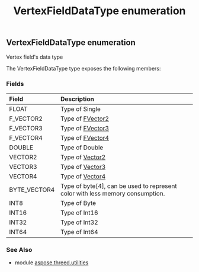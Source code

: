 ﻿---
title: VertexFieldDataType enumeration
second_title: Aspose.3D for Python via .NET API References
description: 
type: docs
weight: 300
url: /python-net/aspose.threed.utilities/vertexfielddatatype/
is_root: false
---

## VertexFieldDataType enumeration

Vertex field's data type



The VertexFieldDataType type exposes the following members:

### Fields
| Field | Description |
| :- | :- |
| FLOAT | Type of Single |
| F_VECTOR2 | Type of [FVector2](/3d/python-net/aspose.threed.utilities/fvector2) |
| F_VECTOR3 | Type of [FVector3](/3d/python-net/aspose.threed.utilities/fvector3) |
| F_VECTOR4 | Type of [FVector4](/3d/python-net/aspose.threed.utilities/fvector4) |
| DOUBLE | Type of Double |
| VECTOR2 | Type of [Vector2](/3d/python-net/aspose.threed.utilities/vector2) |
| VECTOR3 | Type of [Vector3](/3d/python-net/aspose.threed.utilities/vector3) |
| VECTOR4 | Type of [Vector4](/3d/python-net/aspose.threed.utilities/vector4) |
| BYTE_VECTOR4 | Type of byte[4], can be used to represent color with less memory consumption. |
| INT8 | Type of Byte |
| INT16 | Type of Int16 |
| INT32 | Type of Int32 |
| INT64 | Type of Int64 |


### See Also

* module [aspose.threed.utilities](../)
